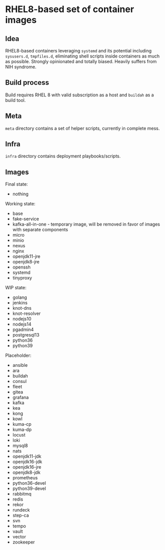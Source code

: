 # RHEL8-based set of container images

## Idea

RHEL8-based containers leveraging `systemd` and its potential including `sysusers.d`, `tmpfiles.d`, eliminating shell scripts inside containers as much as possible. Strongly opinionated and totally biased. Heavily suffers from NIH syndrome.

## Build process

Build requires RHEL 8 with valid subscription as a host and `buildah` as a build tool.

## Meta

`meta` directory contains a set of helper scripts, currently in complete mess.

## Infra

`infra` directory contains deployment playbooks/scripts.

## Images

Final state:
- nothing

Working state:
- base
- fake-service
- kafka-all-in-one - temporary image, will be removed in favor of images with separate components
- micro
- minio
- nexus
- nginx
- openjdk11-jre
- openjdk8-jre
- openssh
- systemd
- tinyproxy

WIP state:
- golang
- jenkins
- knot-dns
- knot-resolver
- nodejs10
- nodejs14
- pgadmin4
- postgresql13
- python36
- python39

Placeholder:
- ansible
- ara
- buildah
- consul
- fleet
- gitea
- grafana
- kafka
- kea
- kong
- kowl
- kuma-cp
- kuma-dp
- locust
- loki
- mysql8
- nats
- openjdk11-jdk
- openjdk16-jdk
- openjdk16-jre
- openjdk8-jdk
- prometheus
- python36-devel
- python39-devel
- rabbitmq
- redis
- rekor
- rundeck
- step-ca
- svn
- tempo
- vault
- vector
- zookeeper
